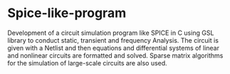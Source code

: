 # Spice-like-program

Development of a circuit simulation program like SPICE in C using GSL library to conduct static, 
transient and frequency Analysis. The circuit is given with a Netlist and then equations and differential systems 
of linear and nonlinear circuits are formatted and solved. 
Sparse matrix algorithms for the simulation of large-scale circuits are also used.
